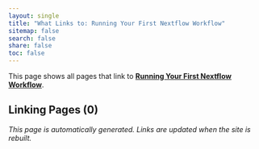 ```yaml
---
layout: single
title: "What Links to: Running Your First Nextflow Workflow"
sitemap: false
search: false
share: false
toc: false
---
```


This page shows all pages that link to **[Running Your First Nextflow Workflow](/datademos/running_first_workflow/)**.

## Linking Pages (0)


*This page is automatically generated. Links are updated when the site is rebuilt.*
